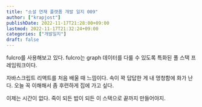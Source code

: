 ```yaml
---
title: "소설 연재 플랫폼 개발 일지 009"
author: ["krapjost"]
publishDate: 2022-11-17T21:28:00+09:00
lastmod: 2022-11-17T21:32:24+09:00
categories: ["개발일지"]
draft: false
---
```


fulcro를 사용해보고 있다.
fulcro는 graph 데이터를 다룰 수 있도록 특화된 풀 스택 프레임워크이다.

자바스크립트 리액트를 처음 배울 때 느낌이다. 속이 꽉 답답한 게 내 멍청함에 화가 난다.
오늘 꼭 이해해서 좀 후련하게 집에 가고 싶다.

이제는 시간이 없다. 죽이 되든 밥이 되든 이 스택으로 끝까지 만들어야지.
